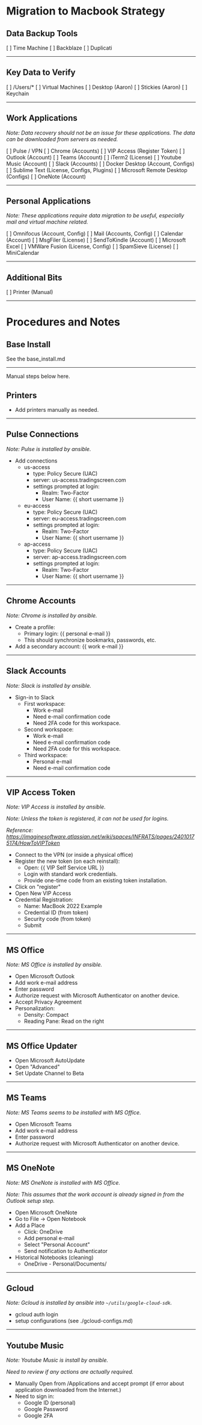 # Migration to Macbook Strategy

## Data Backup Tools

  [ ] Time Machine
  [ ] Backblaze
  [ ] Duplicati

---

## Key Data to Verify

  [ ] /Users/*
  [ ] Virtual Machines
  [ ] Desktop (Aaron)
  [ ] Stickies (Aaron)
  [ ] Keychain

---

## Work Applications

_Note: Data recovery should not be an issue for these
applications.  The data can be downloaded from servers
as needed._


  [ ] Pulse / VPN
  [ ] Chrome (Accounts)
  [ ] VIP Access (Register Token)
  [ ] Outlook (Account)
  [ ] Teams (Account)
  [ ] iTerm2 (License)
  [ ] Youtube Music (Account)
  [ ] Slack (Accounts)
  [ ] Docker Desktop (Account, Configs)
  [ ] Sublime Text (License, Configs, Plugins)
  [ ] Microsoft Remote Desktop (Configs)
  [ ] OneNote (Account)

---

## Personal Applications

_Note: These applications require data migration to
be useful, especially mail and virtual machine related._

  [ ] Omnifocus (Account, Config)
  [ ] Mail (Accounts, Config)
  [ ] Calendar (Account)
  [ ] MsgFiler (License)
  [ ] SendToKindle (Account)
  [ ] Microsoft Excel
  [ ] VMWare Fusion (License, Config)
  [ ] SpamSieve (License)
  [ ] MiniCalendar

---

## Additional Bits

  [ ] Printer (Manual)


---

# Procedures and Notes

## Base Install

See the base_install.md

---
Manual steps below here.

## Printers

  * Add printers manually as needed.

---

## Pulse Connections

_Note: Pulse is installed by ansible._

  * Add connections
    * us-access
      * type: Policy Secure (UAC)
      * server: us-access.tradingscreen.com
      * settings prompted at login:
        * Realm: Two-Factor
        * User Name: {{ short username }}
    * eu-access
      * type: Policy Secure (UAC)
      * server: eu-access.tradingscreen.com
      * settings prompted at login:
        * Realm: Two-Factor
        * User Name: {{ short username }}
    * ap-access
      * type: Policy Secure (UAC)
      * server: ap-access.tradingscreen.com
      * settings prompted at login:
        * Realm: Two-Factor
        * User Name: {{ short username }}

---

## Chrome Accounts

_Note: Chrome is installed by ansible._

  * Create a profile:
    * Primary login: {{ personal e-mail }}
    * This should synchronize bookmarks, passwords, etc.
  * Add a secondary account: {{ work e-mail }}

---

## Slack Accounts

_Note: Slack is installed by ansible._

  * Sign-in to Slack
    * First workspace:
      * Work e-mail
      * Need e-mail confirmation code
      * Need 2FA code for this workspace.
    * Second workspace:
      * Work e-mail
      * Need e-mail confirmation code
      * Need 2FA code for this workspace.
    * Third workspace:
      * Personal e-mail
      * Need e-mail confirmation code

---

## VIP Access Token

_Note: VIP Access is installed by ansible._

_Note: Unless the token is registered, it can not be used for logins._

_Reference: https://imaginesoftware.atlassian.net/wiki/spaces/INFRATS/pages/24010175174/HowToVIPToken_

  * Connect to the VPN (or inside a physical office)
  * Register the new token (on each reinstall):
    * Open: {{ VIP Self Service URL }}
    * Login with standard work credentials.
    * Provide one-time code from an existing token installation.
  * Click on "register"
  * Open New VIP Access
  * Credential Registration:
    * Name: MacBook 2022 Example
    * Credential ID (from token)
    * Security code (from token)
    * Submit

---

## MS Office

_Note: MS Office is installed by ansible._

  * Open Microsoft Outlook
  * Add work e-mail address
  * Enter password
  * Authorize request with Microsoft Authenticator
    on another device.
  * Accept Privacy Agreement
  * Personalization:
    * Density: Compact
    * Reading Pane: Read on the right

---

## MS Office Updater

  * Open Microsoft AutoUpdate
  * Open "Advanced"
  * Set Update Channel to Beta

---

## MS Teams

_Note: MS Teams seems to be installed with MS Office._

  * Open Microsoft Teams
  * Add work e-mail address
  * Enter password
  * Authorize request with Microsoft Authenticator
    on another device.

---

## MS OneNote

_Note: MS OneNote is installed with MS Office._

_Note: This assumes that the work account is already
signed in from the Outlook setup step._


  * Open Microsoft OneNote
  * Go to File -> Open Notebook
  * Add a Place
    * Click: OneDrive
    * Add personal e-mail
    * Select "Personal Account"
    * Send notification to Authenticator
  * Historical Notebooks (cleaning)
    * OneDrive - Personal/Documents/

---

## Gcloud

_Note: Gcloud is installed by ansible into `~/utils/google-cloud-sdk`._

  * gcloud auth login
  * setup configurations (see ./gcloud-configs.md)

---

## Youtube Music

_Note: Youtube Music is install by ansible._

_Need to review if any actions are actually required._

  * Manually Open from /Applications and accept prompt (if error about application downloaded from the Internet.)
  * Need to sign in:
    * Google ID (personal)
    * Google Password
    * Google 2FA
